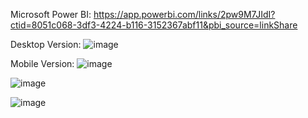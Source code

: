 Microsoft Power BI: https://app.powerbi.com/links/2pw9M7JIdI?ctid=8051c068-3df3-4224-b116-3152367abf11&pbi_source=linkShare

Desktop Version:
![image](https://github.com/user-attachments/assets/eda39f82-104d-482e-9106-f68732fe03cb)

Mobile Version:
![image](https://github.com/user-attachments/assets/96e25119-9192-4763-9ac1-918118d8a8ba)

![image](https://github.com/user-attachments/assets/28de359b-1f39-4bbf-8ef1-6b360ba08357)

![image](https://github.com/user-attachments/assets/f2cd74a5-e0b1-488e-ba91-b97c21e16565)


